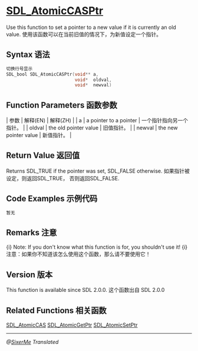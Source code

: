 
# [SDL_AtomicCASPtr](http://wiki.libsdl.org/SDL_AtomicCASPtr?highlight=%28%5CbCategoryAPI%5Cb%29%7C%28SDLFunctionTemplate%29)

Use this function to set a pointer to a new value if it is currently an old value.
使用该函数可以在当前旧值的情况下，为新值设定一个指针。

## Syntax 语法
```c 
切换行号显示
SDL_bool SDL_AtomicCASPtr(void** a,
                          void*  oldval,
                          void*  newval)
```

## Function Parameters 函数参数
| 参数 | 解释(EN) | 解释(ZH) |
| a |  a pointer to a pointer | 一个指针指向另一个指针。 |
| oldval |  the old pointer value | 旧值指针。 |
| newval |   the new pointer value | 新值指针。 |

## Return Value 返回值

Returns SDL_TRUE if the pointer was set, SDL_FALSE otherwise.
如果指针被设定，则返回SDL_TRUE， 否则返回SDL_FALSE.
## Code Examples 示例代码
```c 
暂无
```

## Remarks 注意

{i} Note: If you don't know what this function is for, you shouldn't use it!
{i} 注意：如果你不知道该怎么使用这个函数，那么请不要使用它！
## Version 版本

This function is available since SDL 2.0.0.
这个函数出自 SDL 2.0.0

## Related Functions 相关函数

[SDL_AtomicCAS](http://wiki.libsdl.org/SDL_AtomicCAS)
[SDL_AtomicGetPtr](http://wiki.libsdl.org/SDL_AtomicGetPtr)
[SDL_AtomicSetPtr](http://wiki.libsdl.org/SDL_AtomicSetPtr)

--------------------------------------------------------------------------------------
*@[SixerMe](https://github.com/DXkite) Translated*

